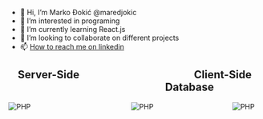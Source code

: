 - 👋 Hi, I’m Marko Đokić @maredjokic
- 👀 I’m interested in programing
- 🌱 I’m currently learning React.js
- 💞️ I’m looking to collaborate on different projects
- 📫 [How to reach me on linkedin](https://www.linkedin.com/in/djokicmarko)


<div>
 <div>
 <h2 style="text-align: center;">Server-Side &nbsp;&nbsp;&nbsp;&nbsp;&nbsp;&nbsp;&nbsp;&nbsp;&nbsp;&nbsp;&nbsp;&nbsp;&nbsp;&nbsp;&nbsp;&nbsp;&nbsp;&nbsp;&nbsp;&nbsp;&nbsp;&nbsp;&nbsp;&nbsp;&nbsp;&nbsp;&nbsp;&nbsp;&nbsp;&nbsp;&nbsp;&nbsp;&nbsp;&nbsp;&nbsp;&nbsp;&nbsp;&nbsp;&nbsp;&nbsp;&nbsp;&nbsp;&nbsp;&nbsp; Client-Side &nbsp;&nbsp;&nbsp;&nbsp;&nbsp;&nbsp;&nbsp;&nbsp;&nbsp;&nbsp;&nbsp;&nbsp;&nbsp;&nbsp;&nbsp;&nbsp;&nbsp;&nbsp;&nbsp;&nbsp;&nbsp;&nbsp;&nbsp;&nbsp;&nbsp;&nbsp&nbsp;&nbsp;&nbsp;&nbsp;&nbsp;&nbsp;&nbsp;&nbsp;&nbsp;&nbsp;&nbsp;&nbsp;&nbsp;&nbsp;&nbsp;&nbsp;&nbsp; Database</h2>
 <div>
 <img src="https://skillicons.dev/icons?i=php,laravel,symfony,redis&perline=3" alt="PHP" /> &nbsp;&nbsp;&nbsp;&nbsp;&nbsp;&nbsp;&nbsp;&nbsp;&nbsp;&nbsp;&nbsp;&nbsp;&nbsp;&nbsp;&nbsp;&nbsp;&nbsp;&nbsp;&nbsp;&nbsp;&nbsp;&nbsp;&nbsp;&nbsp;&nbsp;&nbsp;&nbsp;&nbsp;&nbsp;&nbsp;&nbsp;&nbsp;&nbsp;&nbsp;&nbsp;&nbsp;&nbsp;&nbsp;&nbsp;&nbsp;&nbsp;&nbsp;&nbsp;&nbsp;&nbsp;&nbsp;&nbsp;&nbsp;&nbsp; <img src="https://skillicons.dev/icons?i=js,react,vite,html,css,tailwindcss&perline=3" alt="PHP" /> &nbsp;&nbsp;&nbsp;&nbsp;&nbsp;&nbsp;&nbsp;&nbsp;&nbsp;&nbsp;&nbsp;&nbsp;&nbsp;&nbsp;&nbsp;&nbsp;&nbsp;&nbsp;&nbsp;&nbsp;&nbsp;&nbsp;&nbsp;&nbsp;&nbsp;&nbsp;&nbsp;&nbsp;&nbsp;&nbsp;&nbsp;&nbsp;&nbsp;&nbsp;&nbsp;&nbsp;&nbsp;&nbsp; <img src="https://skillicons.dev/icons?i=mysql,redis,mongo,postgresql,sqlite&perline=3" alt="PHP" />
 </div>
 </div>

<!---
maredjokic/maredjokic is a ✨ special ✨ repository because its `README.md` (this file) appears on your GitHub profile.
You can click the Preview link to take a look at your changes.
--->

